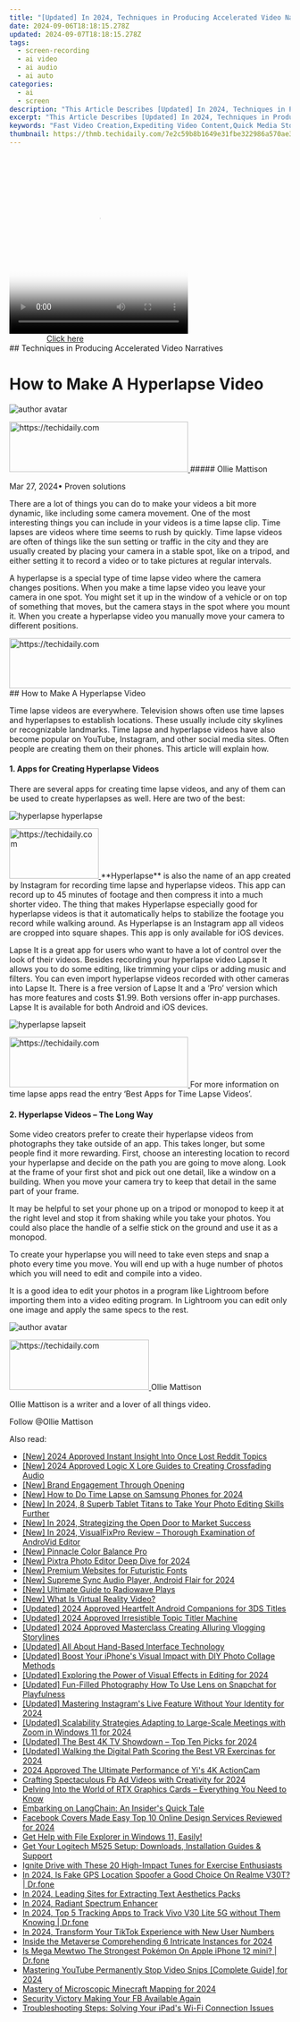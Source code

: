 ```yaml
---
title: "[Updated] In 2024, Techniques in Producing Accelerated Video Narratives"
date: 2024-09-06T18:18:15.278Z
updated: 2024-09-07T18:18:15.278Z
tags: 
  - screen-recording
  - ai video
  - ai audio
  - ai auto
categories: 
  - ai
  - screen
description: "This Article Describes [Updated] In 2024, Techniques in Producing Accelerated Video Narratives"
excerpt: "This Article Describes [Updated] In 2024, Techniques in Producing Accelerated Video Narratives"
keywords: "Fast Video Creation,Expediting Video Content,Quick Media Storytelling,Speedy VFX Techniques,Rapid Video Editing,Accelerated Narrative Methods,Swift Production Videos"
thumbnail: https://thmb.techidaily.com/7e2c59b8b1649e31fbe322986a570ae3c50e92f57491460fea382eb83a2be019.jpg
---
```


<!-- affiliate ads begin -->
<span id="1498635">
					<video width="320" height="320" style="cursor:pointer"
           poster="//a.impactradius-go.com/display-clicktoplayimage/1498635.png"
           onclick="if(!this.playClicked){this.play();this.setAttribute('controls',true);this.playClicked=true;}">
	   <source src="//a.impactradius-go.com/display-ad/17326-1498635">
	   <img src="//a.impactradius-go.com/display-clicktoplayimage/1498635.png" style="border: none; height: 100%; width: 100%; object-fit: contain">
	</video>
	<div style="width:200px;text-align:center"><a href="javascript:window.open(decodeURIComponent('https%3A%2F%2Fancheer.sjv.io%2Fc%2F5597632%2F1498635%2F17326'), '_blank');void(0);">Click here</a></div>
</span>
<img height="0" width="0" src="https://imp.pxf.io/i/5597632/1498635/17326" style="position:absolute;visibility:hidden;" border="0" />
<!-- affiliate ads end -->
## Techniques in Producing Accelerated Video Narratives

# How to Make A Hyperlapse Video

![author avatar](https://images.wondershare.com/filmora/article-images/ollie-mattison.jpg)

<!-- affiliate ads begin -->
<a href="https://wigfever.sjv.io/c/5597632/2014857/22899" target="_top" id="2014857">
  <img src="//a.impactradius-go.com/display-ad/22899-2014857" border="0" alt="https://techidaily.com" width="320" height="90"/>
</a>
<img height="0" width="0" src="https://wigfever.sjv.io/i/5597632/2014857/22899" style="position:absolute;visibility:hidden;" border="0" />
<!-- affiliate ads end -->
##### Ollie Mattison

 Mar 27, 2024• Proven solutions

There are a lot of things you can do to make your videos a bit more dynamic, like including some camera movement. One of the most interesting things you can include in your videos is a time lapse clip. Time lapses are videos where time seems to rush by quickly. Time lapse videos are often of things like the sun setting or traffic in the city and they are usually created by placing your camera in a stable spot, like on a tripod, and either setting it to record a video or to take pictures at regular intervals.

A hyperlapse is a special type of time lapse video where the camera changes positions. When you make a time lapse video you leave your camera in one spot. You might set it up in the window of a vehicle or on top of something that moves, but the camera stays in the spot where you mount it. When you create a hyperlapse video you manually move your camera to different positions.

<!-- affiliate ads begin -->
<a href="https://ephamedtechinc.pxf.io/c/5597632/2137219/26400" target="_top" id="2137219">
  <img src="//a.impactradius-go.com/display-ad/26400-2137219" border="0" alt="https://techidaily.com" width="728" height="90"/>
</a>
<img height="0" width="0" src="https://ephamedtechinc.pxf.io/i/5597632/2137219/26400" style="position:absolute;visibility:hidden;" border="0" />
<!-- affiliate ads end -->
## How to Make A Hyperlapse Video

Time lapse videos are everywhere. Television shows often use time lapses and hyperlapses to establish locations. These usually include city skylines or recognizable landmarks. Time lapse and hyperlapse videos have also become popular on YouTube, Instagram, and other social media sites. Often people are creating them on their phones. This article will explain how.

#### 1\. Apps for Creating Hyperlapse Videos

There are several apps for creating time lapse videos, and any of them can be used to create hyperlapses as well. Here are two of the best:

![hyperlapse hyperlapse](https://images.wondershare.com/filmora/article-images/hyperlapse-hyperlapse.JPG)

<!-- affiliate ads begin -->
<a href="https://25home.pxf.io/c/5597632/2123469/16836" target="_top" id="2123469">
  <img src="//a.impactradius-go.com/display-ad/16836-2123469" border="0" alt="https://techidaily.com" width="160" height="90"/>
</a>
<img height="0" width="0" src="https://25home.pxf.io/i/5597632/2123469/16836" style="position:absolute;visibility:hidden;" border="0" />
<!-- affiliate ads end -->
**Hyperlapse** is also the name of an app created by Instagram for recording time lapse and hyperlapse videos. This app can record up to 45 minutes of footage and then compress it into a much shorter video. The thing that makes Hyperlapse especially good for hyperlapse videos is that it automatically helps to stabilize the footage you record while walking around. As Hyperlapse is an Instagram app all videos are cropped into square shapes. This app is only available for iOS devices.

Lapse It is a great app for users who want to have a lot of control over the look of their videos. Besides recording your hyperlapse video Lapse It allows you to do some editing, like trimming your clips or adding music and filters. You can even import hyperlapse videos recorded with other cameras into Lapse It. There is a free version of Lapse It and a ‘Pro’ version which has more features and costs $1.99\. Both versions offer in-app purchases. Lapse It is available for both Android and iOS devices.

![hyperlapse lapseit](https://images.wondershare.com/filmora/article-images/hyperlapse-lapseit.JPG)

<!-- affiliate ads begin -->
<a href="https://bluettius.sjv.io/c/5597632/2139109/17108" target="_top" id="2139109">
  <img src="//a.impactradius-go.com/display-ad/17108-2139109" border="0" alt="https://techidaily.com" width="320" height="90"/>
</a>
<img height="0" width="0" src="https://bluettius.sjv.io/i/5597632/2139109/17108" style="position:absolute;visibility:hidden;" border="0" />
<!-- affiliate ads end -->
For more information on time lapse apps read the entry ‘Best Apps for Time Lapse Videos’.

#### 2\. Hyperlapse Videos – The Long Way

Some video creators prefer to create their hyperlapse videos from photographs they take outside of an app. This takes longer, but some people find it more rewarding. First, choose an interesting location to record your hyperlapse and decide on the path you are going to move along. Look at the frame of your first shot and pick out one detail, like a window on a building. When you move your camera try to keep that detail in the same part of your frame.

It may be helpful to set your phone up on a tripod or monopod to keep it at the right level and stop it from shaking while you take your photos. You could also place the handle of a selfie stick on the ground and use it as a monopod.

To create your hyperlapse you will need to take even steps and snap a photo every time you move. You will end up with a huge number of photos which you will need to edit and compile into a video.

It is a good idea to edit your photos in a program like Lightroom before importing them into a video editing program. In Lightroom you can edit only one image and apply the same specs to the rest.

![author avatar](https://images.wondershare.com/filmora/article-images/ollie-mattison.jpg)

<!-- affiliate ads begin -->
<a href="https://aligracehair.sjv.io/c/5597632/2115930/19272" target="_top" id="2115930">
  <img src="//a.impactradius-go.com/display-ad/19272-2115930" border="0" alt="https://techidaily.com" width="250" height="90"/>
</a>
<img height="0" width="0" src="https://aligracehair.sjv.io/i/5597632/2115930/19272" style="position:absolute;visibility:hidden;" border="0" />
<!-- affiliate ads end -->
Ollie Mattison

Ollie Mattison is a writer and a lover of all things video.

Follow @Ollie Mattison


<ins class="adsbygoogle"
     style="display:block"
     data-ad-format="autorelaxed"
     data-ad-client="ca-pub-7571918770474297"
     data-ad-slot="1223367746"></ins>



<ins class="adsbygoogle"
     style="display:block"
     data-ad-client="ca-pub-7571918770474297"
     data-ad-slot="8358498916"
     data-ad-format="auto"
     data-full-width-responsive="true"></ins>






<span class="atpl-alsoreadstyle">Also read:</span>
<div><ul>
<li><a href="https://fox-http.techidaily.com/new-2024-approved-instant-insight-into-once-lost-reddit-topics/"><u>[New] 2024 Approved Instant Insight Into Once Lost Reddit Topics</u></a></li>
<li><a href="https://fox-http.techidaily.com/new-2024-approved-logic-x-lore-guides-to-creating-crossfading-audio/"><u>[New] 2024 Approved Logic X Lore Guides to Creating Crossfading Audio</u></a></li>
<li><a href="https://fox-http.techidaily.com/new-brand-engagement-through-opening/"><u>[New] Brand Engagement Through Opening</u></a></li>
<li><a href="https://fox-http.techidaily.com/new-how-to-do-time-lapse-on-samsung-phones-for-2024/"><u>[New] How to Do Time Lapse on Samsung Phones for 2024</u></a></li>
<li><a href="https://fox-http.techidaily.com/new-in-2024-8-superb-tablet-titans-to-take-your-photo-editing-skills-further/"><u>[New] In 2024, 8 Superb Tablet Titans to Take Your Photo Editing Skills Further</u></a></li>
<li><a href="https://fox-http.techidaily.com/new-in-2024-strategizing-the-open-door-to-market-success/"><u>[New] In 2024, Strategizing the Open Door to Market Success</u></a></li>
<li><a href="https://fox-http.techidaily.com/new-in-2024-visualfixpro-review-thorough-examination-of-androvid-editor/"><u>[New] In 2024, VisualFixPro Review – Thorough Examination of AndroVid Editor</u></a></li>
<li><a href="https://extra-support.techidaily.com/new-pinnacle-color-balance-pro/"><u>[New] Pinnacle Color Balance Pro</u></a></li>
<li><a href="https://fox-http.techidaily.com/new-pixtra-photo-editor-deep-dive-for-2024/"><u>[New] Pixtra Photo Editor Deep Dive for 2024</u></a></li>
<li><a href="https://extra-guidance.techidaily.com/new-premium-websites-for-futuristic-fonts/"><u>[New] Premium Websites for Futuristic Fonts</u></a></li>
<li><a href="https://article-posts.techidaily.com/new-supreme-sync-audio-player-android-flair-for-2024/"><u>[New] Supreme Sync Audio Player, Android Flair for 2024</u></a></li>
<li><a href="https://fox-http.techidaily.com/new-ultimate-guide-to-radiowave-plays/"><u>[New] Ultimate Guide to Radiowave Plays</u></a></li>
<li><a href="https://fox-http.techidaily.com/new-what-is-virtual-reality-video/"><u>[New] What Is Virtual Reality Video?</u></a></li>
<li><a href="https://visual-screen-recording.techidaily.com/updated-2024-approved-heartfelt-android-companions-for-3ds-titles/"><u>[Updated] 2024 Approved Heartfelt Android Companions for 3DS Titles</u></a></li>
<li><a href="https://fox-http.techidaily.com/updated-2024-approved-irresistible-topic-titler-machine/"><u>[Updated] 2024 Approved Irresistible Topic Titler Machine</u></a></li>
<li><a href="https://fox-http.techidaily.com/updated-2024-approved-masterclass-creating-alluring-vlogging-storylines/"><u>[Updated] 2024 Approved Masterclass Creating Alluring Vlogging Storylines</u></a></li>
<li><a href="https://fox-http.techidaily.com/updated-all-about-hand-based-interface-technology/"><u>[Updated] All About Hand-Based Interface Technology</u></a></li>
<li><a href="https://extra-information.techidaily.com/updated-boost-your-iphones-visual-impact-with-diy-photo-collage-methods/"><u>[Updated] Boost Your iPhone's Visual Impact with DIY Photo Collage Methods</u></a></li>
<li><a href="https://fox-http.techidaily.com/updated-exploring-the-power-of-visual-effects-in-editing-for-2024/"><u>[Updated] Exploring the Power of Visual Effects in Editing for 2024</u></a></li>
<li><a href="https://fox-http.techidaily.com/updated-fun-filled-photography-how-to-use-lens-on-snapchat-for-playfulness/"><u>[Updated] Fun-Filled Photography How To Use Lens on Snapchat for Playfulness</u></a></li>
<li><a href="https://fox-http.techidaily.com/updated-mastering-instagrams-live-feature-without-your-identity-for-2024/"><u>[Updated] Mastering Instagram's Live Feature Without Your Identity for 2024</u></a></li>
<li><a href="https://fox-http.techidaily.com/updated-scalability-strategies-adapting-to-large-scale-meetings-with-zoom-in-windows-11-for-2024/"><u>[Updated] Scalability Strategies Adapting to Large-Scale Meetings with Zoom in Windows 11 for 2024</u></a></li>
<li><a href="https://fox-http.techidaily.com/updated-the-best-4k-tv-showdown-top-ten-picks-for-2024/"><u>[Updated] The Best 4K TV Showdown – Top Ten Picks for 2024</u></a></li>
<li><a href="https://fox-http.techidaily.com/updated-walking-the-digital-path-scoring-the-best-vr-exercinas-for-2024/"><u>[Updated] Walking the Digital Path Scoring the Best VR Exercinas for 2024</u></a></li>
<li><a href="https://article-posts.techidaily.com/2024-approved-the-ultimate-performance-of-yis-4k-actioncam/"><u>2024 Approved The Ultimate Performance of Yi's 4K ActionCam</u></a></li>
<li><a href="https://facebook-videos.techidaily.com/crafting-spectaculous-fb-ad-videos-with-creativity-for-2024/"><u>Crafting Spectaculous Fb Ad Videos with Creativity for 2024</u></a></li>
<li><a href="https://techtrends.techidaily.com/delving-into-the-world-of-rtx-graphics-cards-everything-you-need-to-know/"><u>Delving Into the World of RTX Graphics Cards – Everything You Need to Know</u></a></li>
<li><a href="https://tech-haven.techidaily.com/embarking-on-langchain-an-insiders-quick-tale/"><u>Embarking on LangChain: An Insider's Quick Tale</u></a></li>
<li><a href="https://facebook-video-recording.techidaily.com/facebook-covers-made-easy-top-10-online-design-services-reviewed-for-2024/"><u>Facebook Covers Made Easy Top 10 Online Design Services Reviewed for 2024</u></a></li>
<li><a href="https://common-error.techidaily.com/get-help-with-file-explorer-in-windows-11-easily/"><u>Get Help with File Explorer in Windows 11, Easily!</u></a></li>
<li><a href="https://win-amazing.techidaily.com/get-your-logitech-m525-setup-downloads-installation-guides-and-support/"><u>Get Your Logitech M525 Setup: Downloads, Installation Guides & Support</u></a></li>
<li><a href="https://extra-information.techidaily.com/ignite-drive-with-these-20-high-impact-tunes-for-exercise-enthusiasts/"><u>Ignite Drive with These 20 High-Impact Tunes for Exercise Enthusiasts</u></a></li>
<li><a href="https://phone-solutions.techidaily.com/in-2024-is-fake-gps-location-spoofer-a-good-choice-on-realme-v30t-drfone-by-drfone-virtual-android/"><u>In 2024, Is Fake GPS Location Spoofer a Good Choice On Realme V30T? | Dr.fone</u></a></li>
<li><a href="https://fox-http.techidaily.com/in-2024-leading-sites-for-extracting-text-aesthetics-packs/"><u>In 2024, Leading Sites for Extracting Text Aesthetics Packs</u></a></li>
<li><a href="https://fox-http.techidaily.com/in-2024-radiant-spectrum-enhancer/"><u>In 2024, Radiant Spectrum Enhancer</u></a></li>
<li><a href="https://android-location-track.techidaily.com/in-2024-top-5-tracking-apps-to-track-vivo-v30-lite-5g-without-them-knowing-drfone-by-drfone-virtual-android/"><u>In 2024, Top 5 Tracking Apps to Track Vivo V30 Lite 5G without Them Knowing | Dr.fone</u></a></li>
<li><a href="https://some-approaches.techidaily.com/in-2024-transform-your-tiktok-experience-with-new-user-numbers/"><u>In 2024, Transform Your TikTok Experience with New User Numbers</u></a></li>
<li><a href="https://fox-http.techidaily.com/inside-the-metaverse-comprehending-6-intricate-instances-for-2024/"><u>Inside the Metaverse Comprehending 6 Intricate Instances for 2024</u></a></li>
<li><a href="https://ios-pokemon-go.techidaily.com/is-mega-mewtwo-the-strongest-pokemon-on-apple-iphone-12-mini-drfone-by-drfone-virtual-ios/"><u>Is Mega Mewtwo The Strongest Pokémon On Apple iPhone 12 mini? | Dr.fone</u></a></li>
<li><a href="https://fox-http.techidaily.com/mastering-youtube-permanently-stop-video-snips-complete-guide-for-2024/"><u>Mastering YouTube Permanently Stop Video Snips [Complete Guide] for 2024</u></a></li>
<li><a href="https://extra-support.techidaily.com/mastery-of-microscopic-minecraft-mapping-for-2024/"><u>Mastery of Microscopic Minecraft Mapping for 2024</u></a></li>
<li><a href="https://facebook-video-content.techidaily.com/security-victory-making-your-fb-available-again/"><u>Security Victory Making Your FB Available Again</u></a></li>
<li><a href="https://techtrends.techidaily.com/troubleshooting-steps-solving-your-ipads-wi-fi-connection-issues/"><u>Troubleshooting Steps: Solving Your iPad's Wi-Fi Connection Issues</u></a></li>
</ul></div>
